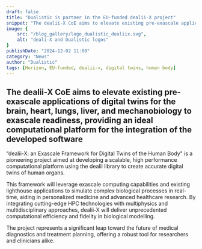 ```yaml
---
draft: false
title: "Dualistic is partner in the EU-funded dealii-X project"
snippet: "The dealii-X CoE aims to elevate existing pre-exascale applications of digital twins for the brain, heart, lungs, liver, and mechanobiology to exascale readiness, providing an ideal computational platform for the integration of the developed software."
image: {
    src: "/blog_gallery/logo_dualistic_dealiix.svg",
    alt: "deali-X and Dualistic logos"
}
publishDate: "2024-12-02 11:00"
category: "News"
author: "Dualistic"
tags: [Horizon, EU-funded, dealii-x, digital twins, human body]
---
```


## The dealii-X CoE aims to elevate existing pre-exascale applications of digital twins for the brain, heart, lungs, liver, and mechanobiology to exascale readiness, providing an ideal computational platform for the integration of the developed software

“dealii-X: an Exascale Framework for Digital Twins of the Human Body" is a pioneering project aimed at developing a scalable, high performance computational platform using the dealii library to create accurate digital twins of human organs.

This framework will leverage exascale computing capabilities and existing lighthouse applications to simulate complex biological processes in real-time, aiding in personalized medicine and advanced healthcare research. By integrating cutting-edge HPC technologies with multiphysics and multidisciplinary approaches, dealii-X will deliver unprecedented computational efficiency and fidelity in biological modelling.

The project represents a significant leap toward the future of medical diagnostics and treatment planning, offering a robust tool for researchers and clinicians alike.
